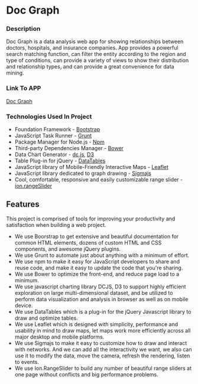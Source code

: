 # Doc Graph

### Description
Doc Graph is a data analysis web app for showing relationships between doctors, hospitals, and insurance companies. App provides a powerful search matching function, can filter the entity according to the region and type of conditions, can provide a variety of views to show their distribution and relationship types, and can provide a great convenience for data mining.

### Link To APP
 
  [Doc Graph](http://docgraph.heroku.com)
  
### Technologies Used In Project
* Foundation Framework - [Bootstrap](http://getbootstrap.com/)
* JavaScript Task Runner - [Grunt](http://gruntjs.com/)
* Package Manager for Node.js - [Npm](https://www.npmjs.com/)
* Third-party Dependencies Manager - [Bower](http://bower.io/)
* Data Chart Generator - [dc.js](http://dc-js.github.io/dc.js/), [D3](http://d3js.org/)
* Table Plug-in for jQuery - [DataTables](https://www.datatables.net/)
* JavaScript library of Mobile-Friendly Interactive Maps - [Leaflet](http://leafletjs.com/)
* JavaScript library dedicated to graph drawing - [Sigmajs](http://sigmajs.org/)
* Cool, comfortable, responsive and easily customizable range slider - [ion.rangeSlider](http://ionden.com/a/plugins/ion.rangeSlider/demo.html)

## Features
This project is comprised of tools for improving your productivity and satisfaction when building a web project. 

* We use Boorstrap to get extensive and beautiful documentation for common HTML elements, dozens of custom HTML and CSS components, and awesome jQuery plugins.
* We use Grunt to automate just about anything with a minimum of effort.
* We use npm to make it easy for JavaScript developers to share and reuse code, and make it easy to update the code that you're sharing.
* We use Bower to optimize the front-end, and reduce page load to a minimum.
* We use javascript charting library DCJS, D3 to support highly efficient exploration on large multi-dimensional dataset, and be utilized to perform data visualization and analysis in browser as well as on mobile device.
* We use DataTables which is a plug-in for the jQuery Javascript library to draw and optimize tables.
* We use Leaflet which is designed with simplicity, performance and usability in mind to draw maps, let maps work more efficiently across all major desktop and mobile platforms.
* We use Sigmajs to make it easy to customize how to draw and interact with networks. And we can add all the interactivity we want, we also can use it to modify the data, move the camera, refresh the rendering, listen to events.
* We use Ion.RangeSlider to build any number of beautiful range sliders at one page without conflicts and big performance problems.
